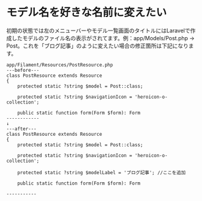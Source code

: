 # モデル名を好きな名前に変えたい
初期の状態では左のメニューバーやモデル一覧画面のタイトルにはLaravelで作成したモデルのファイル名の表示がされてます。例：app/Models/Post.php → Post。これを「ブログ記事」のように変えたい場合の修正箇所は下記になります。

```vim
app/Filament/Resources/PostResource.php
---before---
class PostResource extends Resource
{
    protected static ?string $model = Post::class;

    protected static ?string $navigationIcon = 'heroicon-o-collection';

    public static function form(Form $form): Form
------------
↓
---after---
class PostResource extends Resource
{
    protected static ?string $model = Post::class;

    protected static ?string $navigationIcon = 'heroicon-o-collection';

    protected static ?string $modelLabel = 'ブログ記事'; //ここを追加

    public static function form(Form $form): Form

-----------
```

